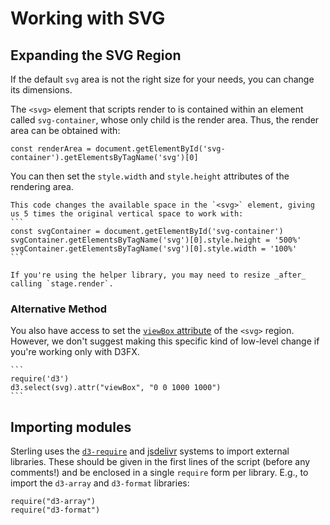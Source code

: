 # Working with SVG

## Expanding the SVG Region

If the default `svg` area is not the right size for your needs, you can change its dimensions. 

The `<svg>` element that scripts render to is contained within an element called `svg-container`, whose only child is the render area. Thus, the render area can be obtained with:
```
const renderArea = document.getElementById('svg-container').getElementsByTagName('svg')[0]
```
You can then set the `style.width` and `style.height` attributes of the rendering area. 

~~~admonish example title="Changing the rendering area size"
This code changes the available space in the `<svg>` element, giving us 5 times the original vertical space to work with: 
```
const svgContainer = document.getElementById('svg-container')
svgContainer.getElementsByTagName('svg')[0].style.height = '500%'
svgContainer.getElementsByTagName('svg')[0].style.width = '100%'
```
~~~

~~~admonish warning title="Resizing in the script"
If you're using the helper library, you may need to resize _after_ calling `stage.render`. 
~~~

### Alternative Method

You also have access to set the [`viewBox` attribute](https://developer.mozilla.org/en-US/docs/Web/SVG/Attribute/viewBox) of the `<svg>` region. However, we don't suggest making this specific kind of low-level change if you're working only with D3FX.

~~~admonish example title="1000 by 1000 viewbox"
```
require('d3')
d3.select(svg).attr("viewBox", "0 0 1000 1000")
```
~~~

## Importing modules

Sterling uses the [`d3-require`](https://github.com/d3/d3-require) and [jsdelivr](https://www.jsdelivr.com/) systems to import external libraries. These should be given in the first lines of the script (before any comments!) and be enclosed in a single `require` form per library. E.g., to import the `d3-array` and `d3-format` libraries:
```
require("d3-array")
require("d3-format")
```
